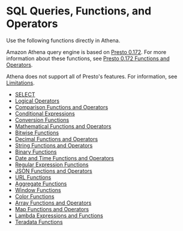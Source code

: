 # SQL Queries, Functions, and Operators<a name="functions-operators-reference-section"></a>

Use the following functions directly in Athena\. 

Amazon Athena query engine is based on [Presto 0\.172](https://prestosql.io/docs/0.172/index.html)\. For more information about these functions, see [Presto 0\.172 Functions and Operators](https://prestosql.io/docs/0.172/functions.html)\.

Athena does not support all of Presto's features\. For information, see [Limitations](other-notable-limitations.md)\. 
+ [SELECT](select.md)
+ [Logical Operators](https://prestosql.io/docs/0.172/functions/logical.html)
+ [Comparison Functions and Operators](https://prestosql.io/docs/0.172/functions/comparison.html)
+ [Conditional Expressions](https://prestosql.io/docs/0.172/functions/conditional.html)
+ [Conversion Functions](https://prestosql.io/docs/0.172/functions/conversion.html)
+ [Mathematical Functions and Operators](https://prestosql.io/docs/0.172/functions/math.html)
+ [Bitwise Functions](https://prestosql.io/docs/0.172/functions/bitwise.html)
+ [Decimal Functions and Operators](https://prestosql.io/docs/0.172/functions/decimal.html)
+ [String Functions and Operators](https://prestosql.io/docs/0.172/functions/string.html)
+ [Binary Functions](https://prestosql.io/docs/0.172/functions/binary.html)
+ [Date and Time Functions and Operators](https://prestosql.io/docs/0.172/functions/datetime.html)
+ [Regular Expression Functions](https://prestosql.io/docs/0.172/functions/regexp.html)
+ [JSON Functions and Operators](https://prestosql.io/docs/0.172/functions/json.html)
+ [URL Functions](https://prestosql.io/docs/0.172/functions/url.html)
+ [Aggregate Functions](https://prestosql.io/docs/0.172/functions/aggregate.html)
+ [Window Functions](https://prestosql.io/docs/0.172/functions/window.html)
+ [Color Functions](https://prestosql.io/docs/0.172/functions/color.html)
+ [Array Functions and Operators](https://prestosql.io/docs/0.172/functions/array.html)
+ [Map Functions and Operators](https://prestosql.io/docs/0.172/functions/map.html)
+ [Lambda Expressions and Functions](https://prestosql.io/docs/0.172/functions/lambda.html)
+ [Teradata Functions](https://prestosql.io/docs/0.172/functions/teradata.html)
